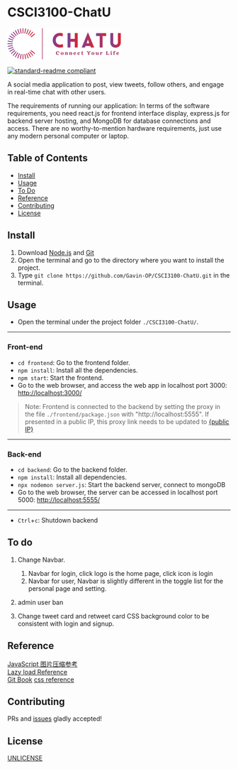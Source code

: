 # CSCI3100-ChatU

<img src="frontend\public\logo_colorful.png" alt="ChatU" style="zoom:25%;" />

[![standard-readme compliant](https://img.shields.io/badge/readme%20style-standard-brightgreen.svg?style=flat-square)](https://github.com/RichardLitt/standard-readme)

A social media application to post, view tweets, follow others, and engage in real-time chat with other users.

The requirements of running our application: In terms of the software requirements, you need react.js for frontend interface display, express.js for backend server hosting, and MongoDB for database connections and access. There are no worthy-to-mention hardware requirements, just use any modern personal computer or laptop. 

## Table of Contents

- [Install](#install)  
- [Usage](#usage)
- [To Do](#to-do)  
- [Reference](#reference)  
- [Contributing](#contributing)  
- [License](#license)  

## Install

1. Download [Node.js](https://nodejs.org/en/download) and [Git](https://git-scm.com/downloads)
2. Open the terminal and go to the directory where you want to install the project.
3. Type `git clone https://github.com/Gavin-OP/CSCI3100-ChatU.git` in the terminal.

## Usage

- Open the terminal under the project folder `./CSCI3100-ChatU/`.

---

### Front-end

- `cd frontend`: Go to the frontend folder.  
- `npm install`: Install all the dependencies.
- `npm start`: Start the frontend.
- Go to the web browser, and access the web app in localhost port 3000: [http://localhost:3000/](http://localhost:3000/)  

> Note: Frontend is connected to the backend by setting the proxy in the file `./frontend/package.json` with "http://localhost:5555". If presented in a public IP, this proxy link needs to be updated to [{public IP}]()

---

### Back-end

- `cd backend`: Go to the backend folder.
- `npm install`: Install all dependencies.
- `npx nodemon server.js`: Start the backend server, connect to mongoDB
- Go to the web browser, the server can be accessed in localhost port 5000: [http://localhost:5555/](http://localhost:5555/)

---

- `Ctrl`+`c`: Shutdown backend  

## To do

1. Change Navbar.
   1. Navbar for login, click logo is the home page, click icon is login
   2. Navbar for user, Navbar is slightly different in the toggle list for the personal page and setting.

1. admin user ban
2. Change tweet card and retweet card CSS background color to be consistent with login and signup.

## Reference

[JavaScript 图片压缩参考](https://github.com/wuwhs/js-image-compressor/blob/master/README-CN.md)  
[Lazy load Reference](https://developer.mozilla.org/en-US/docs/Web/Performance/Lazy_loading)  
[Git Book](https://git-scm.com/book/en/v2)
[css reference](https://css-tricks.com/lets-look-50-interesting-css-properties-values/#all)

## Contributing

PRs and [issues](https://github.com/Gavin-OP/CSCI3100-ChatU/issues) gladly accepted!

## License

[UNLICENSE](./LICENSE)
